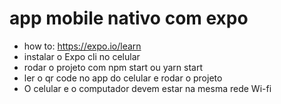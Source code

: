 # app mobile nativo com expo

- how to: https://expo.io/learn
- instalar o Expo cli no celular
- rodar o projeto com npm start ou yarn start
- ler o qr code no app do celular e rodar o projeto
- O celular e o computador devem estar na mesma rede Wi-fi
